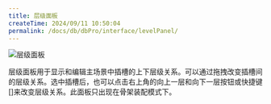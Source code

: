 ```yaml
---
title: 层级面板
createTime: 2024/09/11 10:50:04
permalink: /docs/db/dbPro/interface/levelPanel/
---
```

![层级面板](p1.png)

层级面板用于显示和编辑主场景中插槽的上下层级关系。可以通过拖拽改变插槽间的层级关系。选中插槽后，也可以点击右上角的向上一层和向下一层按钮或快捷键[]来改变层级关系。此面板只出现在骨架装配模式下。
